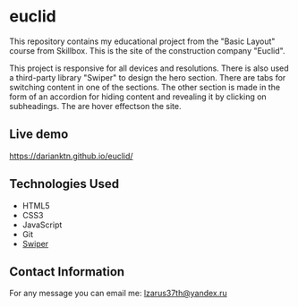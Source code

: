 # euclid

This repository contains my educational project from the "Basic Layout" course from Skillbox.
This is the site of the construction company "Euclid".

This project is responsive for all devices and resolutions.
There is also used a third-party library "Swiper" to design the hero section.
There are tabs for switching content in one of the sections.
The other section is made in the form of an accordion for hiding content and revealing it by clicking on subheadings.
The are hover effectson the site.

## Live demo

https://darianktn.github.io/euclid/

## Technologies Used
- HTML5
- CSS3
- JavaScript
- Git
- [Swiper](https://swiperjs.com/)

## Contact Information
For any message you can email me: lzarus37th@yandex.ru
